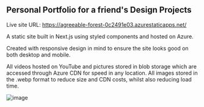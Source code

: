 ## Personal Portfolio for a friend's Design Projects

Live site URL: https://agreeable-forest-0c2491e03.azurestaticapps.net/

A static site built in Next.js using styled components and hosted on Azure.

Created with responsive design in mind to ensure the site looks good on both desktop and mobile.

All videos hosted on YouTube and pictures stored in blob storage which are accessed through Azure CDN for speed in any location. All images stored in the .webp format to reduce size and CDN costs, whilst also reducing load time.

![image](https://user-images.githubusercontent.com/25104485/148121140-f145a721-c45e-4aed-b0a0-d1d3e10ccf95.png)


